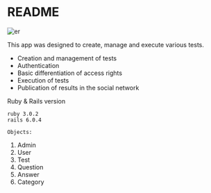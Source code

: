 # README

![er](https://user-images.githubusercontent.com/39769630/125471194-5e7da1e8-29a2-4fcd-ab82-e321fdd35d34.png)

This app was designed to create, manage and execute various tests.

- Creation and management of tests
- Authentication
- Basic differentiation of access rights
- Execution of tests
- Publication of results in the social network

Ruby & Rails version

    ruby 3.0.2
    rails 6.0.4

    Objects:

1.  Admin
2.  User
3.  Test
4.  Question
5.  Answer
6.  Category
